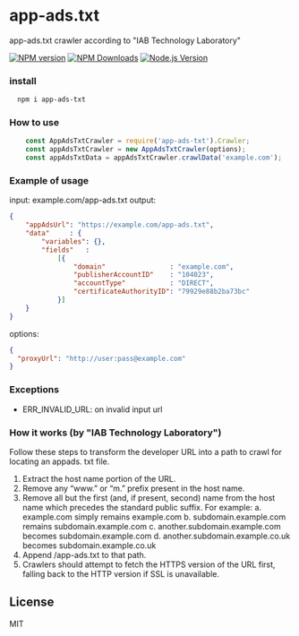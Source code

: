 # app-ads.txt
app-ads.txt crawler according to "IAB Technology Laboratory"

[![NPM version](https://img.shields.io/npm/v/app-ads-txt.svg?style=flat)](https://npmjs.org/package/app-ads-txt)
[![NPM Downloads](https://img.shields.io/npm/dm/app-ads-txt.svg?style=flat)](https://npmjs.org/package/app-ads-txt)
[![Node.js Version](https://img.shields.io/node/v/app-ads-txt.svg?style=flat)](http://nodejs.org/download/)

### install
  ```bash
    npm i app-ads-txt
  ```
  
### How to use
```js
    const AppAdsTxtCrawler = require('app-ads-txt').Crawler;
    const appAdsTxtCrawler = new AppAdsTxtCrawler(options);
    const appAdsTxtData = appAdsTxtCrawler.crawlData('example.com');
```

### Example of usage
input: example.com/app-ads.txt
output:
```json
{
    "appAdsUrl": "https://example.com/app-ads.txt",
    "data"     : {
        "variables": {},
        "fields"   :
            [{
                "domain"                : "example.com",
                "publisherAccountID"    : "104023",
                "accountType"           : "DIRECT",
                "certificateAuthorityID": "79929e88b2ba73bc"
            }]
    }
}
```
options: 
```json
{
  "proxyUrl": "http://user:pass@example.com"
}
```

### Exceptions
* ERR_INVALID_URL: on invalid input url

### How it works (by "IAB Technology Laboratory")
Follow these steps to transform the developer URL into a path to crawl for locating an appads.
txt file.
1. Extract the host name portion of the URL.
2. Remove any “www.” or “m.” prefix present in the host name.
3. Remove all but the first (and, if present, second) name from the host name which
precedes the standard public suffix. For example:
a. example.com simply remains example.com
b. subdomain.example.com remains subdomain.example.com
c. another.subdomain.example.com becomes subdomain.example.com
d. another.subdomain.example.co.uk becomes subdomain.example.co.uk
4. Append /app-ads.txt to that path.
5. Crawlers should attempt to fetch the HTTPS version of the URL first, falling back to the
HTTP version if SSL is unavailable.

License
----

MIT
